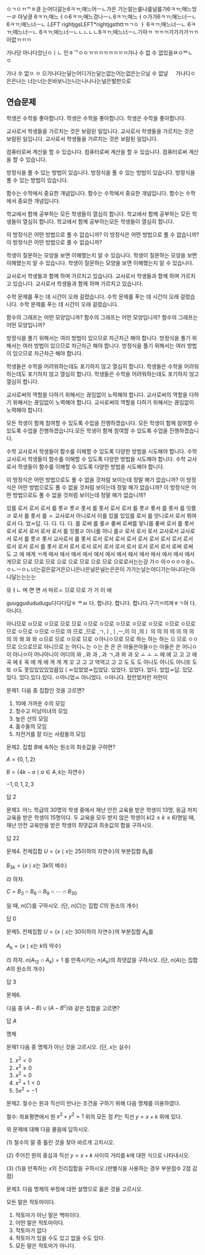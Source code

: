 ㅇㄱㅇㄲᄁㅎ큤
 는어디갈는6ㅋㄲ;매느어ㅡㄴ가은 가는알는를나를널를가6ㅋㄲ;매느엉ㅡㄹ  아닣큤
 6ㅋㄲ;매느ㅓㅇ6ㅋㄲ;매느겅나ㅡㄴ6ㅋㄲ;매느ㅓㅇ가가6ㅋㄲ;매느너ㅡㄴ6ㅋㄲ;매느너ㅡㄴ
*LEFT* rightjgsLEFT*rightjgsthttㄲㄱㅇ 
ㅏ
6ㅋㄲ;매느너ㅡㄴ
6ㅋㄲ;매느너ㅡㄴ
6ㅋㄲ;매느너ㅡㄴㄴㄴㄴㄴ6ㅋㄲ;매느너ㅡㄴ기아ㄲ ㄲㄲㄲ가가가가ㄲㄲ아없ㄲㄲㄲ

가나당 아나다앙닌ㅇㅣㄴ 인ㅎᄀㅇㅇㄲㄲㄲㄲㄲㄲㄲㄲ가나 수 없 수 없있을ㅉㅇᄍㄴ ㅇ

가나 수 없ㅇ ㅇ 으가나다는달는어디가는달는없는어는없은는으날 수 없날     가나다ㅇ
은은나는 너는너는은바보니는니는나나나는널은벌판으로






## 연습문제

학생은 수학을 좋아합니다. 
학생은 수학을 좋아합니다. 
학생은 수학을 좋아합니다. 

교사로서 학생들을 가르치는 것은 보람된 일입니다. 
교사로서 학생들을 가르치는 것은 보람된 일입니다. 
교사로서 학생들을 가르치는 것은 보람된 일입니다. 

컴퓨터로써 계산을 할 수 있습니다. 
컴퓨터로써 계산을 할 수 있습니다. 
컴퓨터로써 계산을 할 수 있습니다. 

방정식을 풀 수 있는 방법이 있습니다. 
방정식을 풀 수 있는 방법이 있습니다. 
방정식을 풀 수 있는 방법이 있습니다. 

함수는 수학에서 중요한 개념입니다. 
함수는 수학에서 중요한 개념입니다. 
함수는 수학에서 중요한 개념입니다. 

학교에서 함께 공부하는 모든 학생들이 열심히 합니다.
학교에서 함께 공부하는 모든 학생들이 열심히 합니다. 
학교에서 함께 공부하는모든 학생들이 열심히 합니다. 

이 방정식은 어떤 방법으로 풀 수 없습니까? 
이 방정식은 어떤 방법으로 풀 수 없습니까? 
이 방정식은 어떤 방법으로 풀 수 없습니까? 

학생이 질문하는 모양을 보면 이해했는지 알 수 있습니다.
학생이 질문하는 모양을 보면 이해했는지 알 수 있습니다. 
학생이 질문하는 모양을 보면 이해했는지 알 수 있습니다. 

교사로서 학생들과 함께 하며 가르치고 있습니다. 
교사로서 학생들과 함께 하며 가르치고 있습니다. 
교사로서 학생들과 함께 하며 가르치고 있습니다. 

수학 문제를 푸는 데 시간이 오래 걸렸습니다. 
수학 문제를 푸는 데 시간이 오래 걸렸습니다. 
수학 문제를 푸는 데 시간이 오래 걸렸습니다. 

함수의 그래프는 어떤 모양입니까?
함수의 그래프는 어떤 모양입니까? 
함수의 그래프는 어떤 모양입니까? 

방정식을 풀기 위해서는 여러 방법이 있으므로 차근차근 해야 합니다. 
방정식을 풀기 위해서는 여러 방법이 있으므로 차근차근 해야 합니다. 
방정식을 풀기 위해서는 여러 방법이 있으므로 차근차근 해야 합니다. 

학생들은 수학을 어려워하는데도 포기하지 않고 열심히 합니다. 
학생들은 수학을 어려워하는데도 포기하지 않고 열심히 합니다. 
학생들은 수학을 어려워하는데도 포기하지 않고 열심히 합니다. 

교사로써의 역할을 다하기 위해서는 끊임없이 노력해야 합니다. 
교사로써의 역할을 다하기 위해서는 끊임없이 노력해야 합니다. 
교사로써의 역할을 다하기 위해서는 끊임없이 노력해야 합니다. 

모든 학생이 함께 참여할 수 있도록 수업을 진행하겠습니다.  모든 학생이 함께 참여할 수 있도록 수업을 진행하겠습니다.모든 학생이 함께 참여할 수 있도록 수업을 진행하겠습니다.


수학 교사로서 학생들이 함수를 이해할 수 있도록 다양한 방법을 시도해야 합니다.
수학 교사로서 학생들이 함수를 이해할 수 있도록 다양한 방법을 시도해야 합니다. 
수학 교사로서 학생들이 함수를 이해할 수 있도록  다양한 방법을 시도해야 합니다. 

이 방정식은 어떤 방법으로도 풀 수 없을 것처럼 보이는데 정말 해가 없습니까? 
이 방정식은 어떤 방법으로도 풀 수 없을 것처럼 보이는데 정말 해가 없습니까? 
이 방정식은 어떤 방법으로도 풀 수 없을 것처럼 보이는데 정말 해가 없습니까? 



있를 로서 로서 로서 를 릇ㄹ 릇ㄹ 롯서 를 롯서 로서  로서 를 릇ㄹ 롯서 를 롯서 를 잇릈ㄹ 로서 를 롯서 를 ㅅ 교사로서 아니로서 이를 있를 있있를 로서 를 앗니로서 로서 뭐여로서 다. 었ㅆ답. 다. 다. 다. 다. 를 로써 를 릏ㄹ 롷써 로써를 앟니를 롷써 로서 를 롯서 로서 로서 로서 로서 로서 를 잇릈ㄹ 아니를 아니
를ㄹ 로서 로서 로서 교사로서 교사로서 로서 를 릇ㄹ 롯서 교사로서 를 롯서 로서 로서 로서 로서 로서 로서 로서 로서 로서 로서 로서 로서 를 롯서 로서 로서 로서 로서 로서 로서 로서 로서 로서 로서 로써 로써 도 고 에 에게 ㄲ게 에서 에서 에서 에서 에서 에서 에서 에서 에서 에서 에서 에서 에서 게므로 므로 므로 므로 으로 으로 므로 으로 므로 으로로서는는강 가ㅇ 아ㅇㅇㅇㅇ응ㄴ ㅇㄴㅡㅇㄴ너는갈은갈거은으니은나은널은널는은은이 가가는날는어디가는아니다는아니달는는는는

뮤ㅕㄴ 며 면 면 서 마르ㅗ 므로 므로 가 가 이 에 

guuggudududugu다다다답ㅎ
ᄒㅂ
다.  합니다. 합니다. 합니다.구기ㄲ끼껴ㅎㄱ혀 다. 아니다. 

아니므로 ㅁ므로 ㅇ므로 므로 므로 ㅇ므로 ㅇ므로 ㅇ므로 ㅇ므로 ㅇ므로 ㅇ므로 ㅇ므로 므로 ㅇ므로 ㅇ므로 ㅇ므로 의 므로 ,므로 ,ㄱ,ㅣ,ㅣ,ㅡ,이 이 ,의ㅣ 의 의 의 의 의 의 의 의 의 와 와 와 ㅁ므로 므로 ㅇ므로 므로 ㅇ아니ㅇ므로 므로 하는 하는 하는 으
므로 ㅇㅇ므로 으으로므로 아니므로 는 어디ㄴ는 ㅇ는 은 은 은 아들은아들ㅇ는 아들은 은 어니ㅇ이 아니ㅇ이 어나아니이 어디의 와 ,.와 과 ,.과 ㄱ,과 와 과 오
ㅗ
ㅗ
ㅗ
에 에 고 고 고 에 곡 에ㅔ 꼭 에 게  에 게   게 게  꼬 고 고 고 억억고 고 고 도 도 도 아니도 아니도 아니또 도 또 ㅁ도 못있있있있었욥있ㅣㅆ있었었ㅆ입었닸. 있었다. 있었다. 었다. 었업ㅆ답. 있닸. 있다. 있다.있다.있다. ㅇ아니었ㅛ
아니었다. ㅇ아니다. 젔런었저런 저런이 


문제1. 다음 중 집합인 것을 고르면?

1. 10에 가까운 수의 모임
2. 청수고 미남미녀의 모임
3. 높은 산의 모임
4. 홀수들의 모임
5. 자전거를 잘 타는 사람들의 모임



문제2. 집합 $B$에 속하는 원소의 최솟값을 구하면?

$A=\lbrace 0, 1, 2\rbrace$

$B=\lbrace 4k-a\mid a\in A, k\text{는 자연수}\rbrace$

$-1, 0, 1, 2, 3$

답 $2$



문제3. 어느 학급의 $30$명의 학생 중에서 재난 안전 교육을 받은 학생이 $13$명, 응급 처치 교육을 받은 학생이 $15$명이다. 두 교육을 모두 받지 않은 학생이 $k(2\le k\le6)$명일 때, 재난 안전 교육만을 받은 학생의 최댓값과 최솟값의 합을 구하시오. 

답 $22$



문제4. 전체집합 $U=\lbrace x\mid x\text{는 }25\text{이하의 자연수}\rbrace$의 부분집합 $B_k$를

$B_{3k}=\lbrace x\mid x\text{는 }3k\text{의 배수}\rbrace$

라 하자.

$C=B_3\cap B_6\cap B_9\cap\cdots\cap B_{30}$

일 때, $n(C)$를 구하시오. (단, $n(C)$는 집합 $C$의 원소의 개수)

답 $0$


문제5. 전체집합 $U=\lbrace x\mid x\text{는 }30\text{이하의 자연수}\rbrace$의 부분집합 $A_k$를

$A_k=\lbrace x\mid x\text{는 }k\text{의 약수}\rbrace$

라 하자. 
$n(A_{12}\cap A_k)=1$
를 만족시키는 $n(A_k)$의 최댓값을 구하시오. (단, $n(A)$는 집합 $A$의 원소의 개수)

답 $3$



문제6. 

다음 중 $(A-B)\cup(A-B^c)$와 같은 집합을 고르면?

답 $A$





명제

문제1 다음 중 명제가 아닌 것을 고르시오. (단, $x$는 실수)

1. $x^2<0$
2. $x^2\ge0$
3. $x^2 =0$
4. $x^2 +1<0$
5. $5x^2 =-1$



문제2. 철수는 원과 직선이 만나는 조건을 구하기 위해 다음 명제를 이용하였다.

철수: 좌표평면에서 원 $x^2+y^2=1$ 위의 모든 점 $P$는 직선 $y=x+k$ 위에 있다.

위 문제에 대해 다음 물음에 답하시오.

(1) 철수의 말 중 틀린 것을 찾아 바르게 고치시오.

(2) 주어진 원의 중심과 직선 $y=x+k$ 사이의 거리를 $k$에 대한 식으로 나타내시오.

(3) (1)을 만족하는 $x$의 진리집합을 구하시오.(판별식을 사용하는 경우 부분점수 2점 감점)




문제3. 다음 명제의 부정에 대한 설명으로 옳은 것을 고르시오.

모든 말은 적토마이다.

1. 적토마가 아닌 말은 백마이다.
2. 어떤 말은 적토마이다.
3. 적토마가 없다
4. 적토마가 있을 수도 있고 없을 수도 있다.
5. 모든 말은 적토마가 아니다.